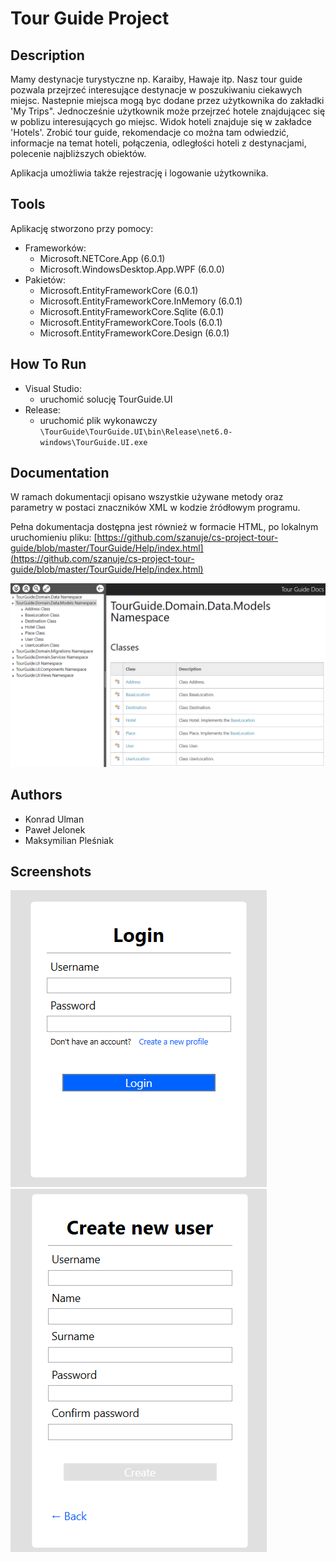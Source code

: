 # Tour Guide Project
## Description
Mamy destynacje turystyczne np. Karaiby, Hawaje itp. Nasz tour guide pozwala przejrzeć interesujące destynacje w poszukiwaniu ciekawych miejsc. Nastepnie miejsca mogą byc dodane przez użytkownika do zakładki 'My Trips". Jednocześnie użytkownik może przejrzeć hotele znajdującec się w poblizu interesujących go miejsc. Widok hoteli znajduje się w zakładce 'Hotels'.
Zrobić tour guide, rekomendacje co można tam odwiedzić, informacje na temat hoteli, połączenia, odległości hoteli z destynacjami, polecenie najbliższych obiektów.

Aplikacja umożliwia także rejestrację i logowanie użytkownika.

## Tools

Aplikację stworzono przy pomocy:
- Frameworków:
    - Microsoft.NETCore.App (6.0.1)
    - Microsoft.WindowsDesktop.App.WPF (6.0.0)
- Pakietów:
    - Microsoft.EntityFrameworkCore (6.0.1)
    - Microsoft.EntityFrameworkCore.InMemory (6.0.1)
    - Microsoft.EntityFrameworkCore.Sqlite (6.0.1)
    - Microsoft.EntityFrameworkCore.Tools (6.0.1)
    - Microsoft.EntityFrameworkCore.Design (6.0.1)

## How To Run
- Visual Studio:
    - uruchomić solucję TourGuide.UI
- Release:
    - uruchomić plik wykonawczy `\TourGuide\TourGuide.UI\bin\Release\net6.0-windows\TourGuide.UI.exe`

## Documentation
W ramach dokumentacji opisano wszystkie używane metody oraz parametry w postaci znaczników XML w kodzie źródłowym programu.

Pełna dokumentacja dostępna jest również w formacie HTML, po lokalnym uruchomieniu pliku:
[https://github.com/szanuje/cs-project-tour-guide/blob/master/TourGuide/Help/index.html](https://github.com/szanuje/cs-project-tour-guide/blob/master/TourGuide/Help/index.html)

![docs_preview](./images/docs_preview.png)

## Authors
- Konrad Ulman
- Paweł Jelonek
- Maksymilian Pleśniak

## Screenshots

![login](./images/login.png)
![register](./images/register.png)